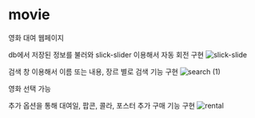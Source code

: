 # movie
영화 대여 웹페이지

db에서 저장된 정보를 불러와 slick-slider 이용해서 자동 회전 구현
![slick-slide](https://user-images.githubusercontent.com/107599536/214590641-448fdbce-c4e2-48d1-b4e1-f4f4d2adc968.gif)

검색 창 이용해서 이름 또는 내용, 장르 별로 검색 기능 구현
![search (1)](https://user-images.githubusercontent.com/107599536/214591424-6d74d62b-1c5e-432f-b219-1c1a0c5ccf8c.gif)

영화 선택 가능

추가 옵션을 통해 대여일, 팝콘, 콜라, 포스터 추가 구매 기능 구현
![rental](https://user-images.githubusercontent.com/107599536/214591782-404d84f1-71a3-4c86-aad6-3727a83d2b87.gif)
